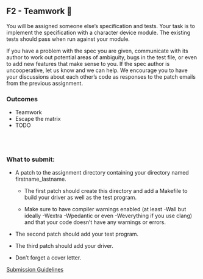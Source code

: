 ## F2 - Teamwork 🤝

You will be assigned someone else’s specification and tests. Your task is to implement the specification with a character device module. The existing tests should pass when run against your module.

If you have a problem with the spec you are given, communicate with its author to work out potential areas of ambiguity, bugs in the test file, or even to add new features that make sense to you. If the spec author is uncooperative, let us know and we can help. We encourage you to have your discussions about each other’s code as responses to the patch emails from the previous assignment.

### Outcomes

* Teamwork
* Escape the matrix
* TODO

<br></br>

### What to submit:

* A patch to the assignment directory containing your directory named firstname_lastname.

    * The first patch should create this directory and add a Makefile to build your driver as well as the test program.

  * Make sure to have compiler warnings enabled (at least -Wall but ideally -Wextra -Wpedantic or even -Weverything if you use clang) and that your code doesn’t have any warnings or errors.

* The second patch should add your test program.

* The third patch should add your driver.

* Don’t forget a cover letter.



[Submission Guidelines](../policies/submission_guidelines.md)
